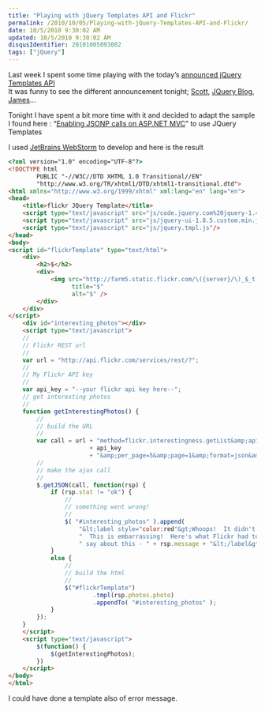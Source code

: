 ```yaml
---
title: "Playing with jQuery Templates API and Flickr"
permalink: /2010/10/05/Playing-with-jQuery-Templates-API-and-Flickr/
date: 10/5/2010 9:30:02 AM
updated: 10/5/2010 9:30:02 AM
disqusIdentifier: 20101005093002
tags: ["jQuery"]
---
```

Last week I spent some time playing with the today’s [announced jQuery Templates API](http://blog.jquery.com/2010/10/04/new-official-jquery-plugins-provide-templating-data-linking-and-globalization/)       
It was funny to see the different announcement tonight; [Scott](http://weblogs.asp.net/scottgu/archive/2010/10/04/jquery-templates-data-link-and-globalization-accepted-as-official-jquery-plugins.aspx), [JQuery Blog](http://blog.jquery.com/2010/10/04/new-official-jquery-plugins-provide-templating-data-linking-and-globalization/), [James](http://www.jamessenior.com/2010/09/30/jquery-templating-in-the-wild/)…

<!-- more -->
Tonight I have spent a bit more time with it and decided to adapt the sample I found here : “[Enabling JSONP calls on ASP.NET MVC](http://blogorama.nerdworks.in/entry-EnablingJSONPcallsonASPNETMVC.aspx)” to use JQuery Templates

I used [JetBrains WebStorm](http://www.jetbrains.com/webstorm/) to develop and here is the result

```html
<?xml version="1.0" encoding="UTF-8"?>
<!DOCTYPE html
        PUBLIC "-//W3C//DTD XHTML 1.0 Transitional//EN"
        "http://www.w3.org/TR/xhtml1/DTD/xhtml1-transitional.dtd">
<html xmlns="http://www.w3.org/1999/xhtml" xml:lang="en" lang="en">
<head>
    <title>flickr JQuery Template</title>
    <script type="text/javascript" src="js/code.jquery.com%20jquery-1.4.2.js"/>
    <script type="text/javascript" src="js/jquery-ui-1.8.5.custom.min.js"/>
    <script type="text/javascript" src="js/jquery.tmpl.js"/>
</head>
<body>
<script id="flickrTemplate" type="text/html">
    <div>
        <h2>$</h2>
        <div>
            <img src="http://farm5.static.flickr.com/\({server}/\)_$_t.jpg"
                  title="$"
                  alt="$" />
        </div>
    </div>
</script>
    <div id="interesting_photos"></div>
    <script type="text/javascript">
    //
    // Flickr REST url
    //
    var url = "http://api.flickr.com/services/rest/?";
    //
    // My Flickr API key
    //
    var api_key = "--your flickr api key here--";
    // get interesting photos
    //
    function getInterestingPhotos() {
        //
        // build the URL
        //
        var call = url + "method=flickr.interestingness.getList&amp;api_key="
                       + api_key
                       + "&amp;per_page=5&amp;page=1&amp;format=json&amp;jsoncallback=?";
        //
        // make the ajax call
        //
        $.getJSON(call, function(rsp) {
            if (rsp.stat != "ok") {
                //
                // something went wrong!
                //
                $( "#interesting_photos" ).append(
                    "&lt;label style="color:red"&gt;Whoops!  It didn't work!" +
                    "  This is embarrassing!  Here's what Flickr had to " +
                    " say about this - " + rsp.message + "&lt;/label&gt;");
            }
            else {
                //
                // build the html
                //
                $("#flickrTemplate")
                        .tmpl(rsp.photos.photo)
                        .appendTo( "#interesting_photos" );
            }
        });
    }
    </script>
    <script type="text/javascript">
        $(function() {
            $(getInterestingPhotos);
        })
    </script>
</body>
</html>
```

I could have done a template also of error message.
